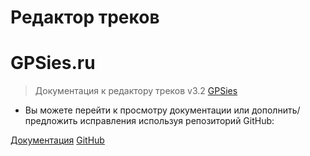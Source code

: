# Редактор треков
# GPSies.ru 

> Документация к редактору треков v3.2 [GPSies](https://velocat.ru/velo/phpBB3/map.php?mode=editor)

- Вы можете перейти к просмотру документации или дополнить/предложить исправления используя репозиторий GitHub:

[Документация](#main)
[GitHub](https://github.com/velocat/gpsies-doc)